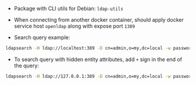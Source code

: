 - Package with CLI utils for Debian: `ldap-utils`


- When connecting from another docker container, should apply docker service host `openldap` along with expose port `1389` 

- Search query example:
```bash
ldapsearch -H ldap://localhost:389 -D cn=admin,o=my,dc=local -w password -b ou=Users,o=my,dc=local -LLL "(&(objectClass=inetOrgPerson)(mail=bob@my.local))"
```

- To search query with hidden entity attributes, add `+` sign in the end of the query:
```bash
ldapsearch -H ldap://127.0.0.1:389 -D cn=admin,o=my,dc=local -w password -b ou=Users,o=my,dc=local +
```



